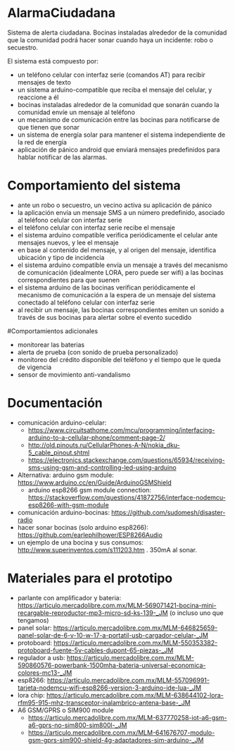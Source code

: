 # AlarmaCiudadana

Sistema de alerta ciudadana.
Bocinas instaladas alrededor de la comunidad que la comunidad podrá hacer sonar cuando haya un incidente: robo o secuestro.

El sistema está compuesto por:
* un teléfono celular con interfaz serie (comandos AT) para recibir mensajes de texto
* un sistema arduino-compatible que reciba el mensaje del celular, y reaccione a él
* bocinas instaladas alrededor de la comunidad que sonarán cuando la comunidad envíe un mensaje al teléfono
* un mecanismo de comunicación entre las bocinas para notificarse de que tienen que sonar
* un sistema de energía solar para mantener el sistema independiente de la red de energía
* aplicación de pánico android que enviará mensajes predefinidos para hablar notificar de las alarmas.

# Comportamiento del sistema

* ante un robo o secuestro, un vecino activa su aplicación de pánico
* la aplicación envía un mensaje SMS a un número predefinido, asociado al teléfono celular con interfaz serie
* el teléfono celular con interfaz serie recibe el mensaje
* el sistema arduino compatible verifica periódicamente el celular ante mensajes nuevos, y lee el mensaje
* en base al contenido del mensaje, y al origen del mensaje, identifica ubicación y tipo de incidencia
* el sistema arduino compatible envía un mensaje a través del mecanismo de comunicación (idealmente LORA, pero puede ser wifi) a las bocinas correspondientes para que suenen
* el sistema arduino de las bocinas verifican periódicamente el mecanismo de comunicación a la espera de un mensaje del sistema conectado al teléfono celular con interfaz serie
* al recibir un mensaje, las bocinas correspondientes emiten un sonido a través de sus bocinas para alertar sobre el evento sucedido

#Comportamientos adicionales

* monitorear las baterias
* alerta de prueba (con sonido de prueba personalizado)
* monitoreo del crédito disponible del teléfono y el tiempo que le queda de vigencia
* sensor de movimiento anti-vandalismo

# Documentación

* comunicación arduino-celular:
  * https://www.circuitsathome.com/mcu/programming/interfacing-arduino-to-a-cellular-phone/comment-page-2/
  * http://old.pinouts.ru/CellularPhones-A-N/nokia_dku-5_cable_pinout.shtml
  * https://electronics.stackexchange.com/questions/65934/receiving-sms-using-gsm-and-controlling-led-using-arduino
* Alternativa: arduino gsm module: https://www.arduino.cc/en/Guide/ArduinoGSMShield
  * arduino esp8266 gsm module connection: https://stackoverflow.com/questions/41872756/interface-nodemcu-esp8266-with-gsm-module 
* comunicación arduino-bocinas: https://github.com/sudomesh/disaster-radio
* hacer sonar bocinas (solo arduino esp8266): https://github.com/earlephilhower/ESP8266Audio
* un ejemplo de una bocina y sus consumos: http://www.superinventos.com/s111203.htm . 350mA al sonar.

# Materiales para el prototipo

* parlante con amplificador y bateria: https://articulo.mercadolibre.com.mx/MLM-569071421-bocina-mini-recargable-reproductor-mp3-micro-sd-ks-139-_JM (o incluso uno que tengamos)
* panel solar: https://articulo.mercadolibre.com.mx/MLM-646825659-panel-solar-de-6-v-10-w-17-a-portatil-usb-cargador-celular-_JM
* protoboard: https://articulo.mercadolibre.com.mx/MLM-550353382-protoboard-fuente-5v-cables-dupont-65-piezas-_JM
* regulador a usb: https://articulo.mercadolibre.com.mx/MLM-590860576-powerbank-1500mha-bateria-universal-economica-colores-mc13-_JM
* esp8266: https://articulo.mercadolibre.com.mx/MLM-557096991-tarjeta-nodemcu-wifi-esp8266-version-3-arduino-ide-lua-_JM
* lora chip: https://articulo.mercadolibre.com.mx/MLM-638644102-lora-rfm95-915-mhz-transceptor-inalambrico-antena-base-_JM
* A6 GSM/GPRS o SIM900 module
  * https://articulo.mercadolibre.com.mx/MLM-637770258-iot-a6-gsm-a6-gprs-no-sim800-sim800l-_JM
  * https://articulo.mercadolibre.com.mx/MLM-641676707-modulo-gsm-gprs-sim900-shield-4g-adaptadores-sim-arduino-_JM
